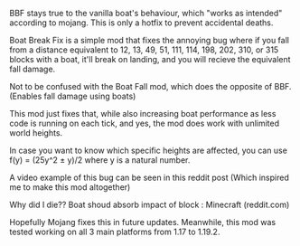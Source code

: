 BBF stays true to the vanilla boat's behaviour, which "works as intended" according to mojang. This is only a hotfix to prevent accidental deaths.


 Boat Break Fix is a simple mod that fixes the annoying bug where if you fall from a distance equivalent to 12, 13, 49, 51, 111, 114, 198, 202, 310, or 315 blocks with a boat, it'll break on landing, and you will recieve the equivalent fall damage.


Not to be confused with the Boat Fall mod, which does the opposite of BBF. (Enables fall damage using boats)

 

This mod just fixes that, while also increasing boat performance as less code is running on each tick, and yes, the mod does work with unlimited world heights.

In case you want to know which specific heights are affected, you can use f(y) = (25y^2 ± y)/2 where y is a natural number.

 

A video example of this bug can be seen in this reddit post (Which inspired me to make this mod altogether)

Why did I die?? Boat shoud absorb impact of block : Minecraft (reddit.com)

 

Hopefully Mojang fixes this in future updates. Meanwhile, this mod was tested working on all 3 main platforms from 1.17 to 1.19.2.
